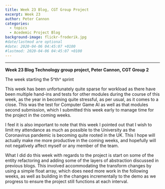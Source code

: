 ```yaml
---
title: Week 23 Blog, CGT Group Project
excerpt: Week 23
author: Peter Cannon
categories:
  - topics
  - Acedemic Project Blog
background-image: flickr-froderik.jpg
#date/lastmod are optional
#date: 2020-04-06 04:45:07 +0100
#lastmod: 2020-04-06 04:45:07 +0100
---
```


<hr />

**Week 23 Blog Technology group project, Peter Cannon, CGT Group 2**

The week starting the 5^th^ sprint

This week has been unfortunately quite sparse for workload as there have been multiple hand-ins and tests for other modules during the course of this week, as the year in becoming quite stressful, as per usual, as it comes to a close. This was the test for Computer Game AI as well as that modules second submission, which I submitted this week early to manage time for the project in the coming weeks.

I feel it is also important to note that this week I pointed out that I wish to limit my attendance as much as possible to the University as the Coronavirus pandemic is becoming quite rooted in the UK. This I hope will actually make me more productive in the coming weeks, and hopefully will not negatively affect myself or any member of the team.  

What I did do this week with regards to the project is start on some of the entity refactoring and adding some of the layers of abstraction discussed in previous blogs. This involved accommodating the transform changes by using a simple float array, which does need more work in the following weeks, as well as building in the changes incrementally to the demo as we progress to ensure the project still functions at each interval.